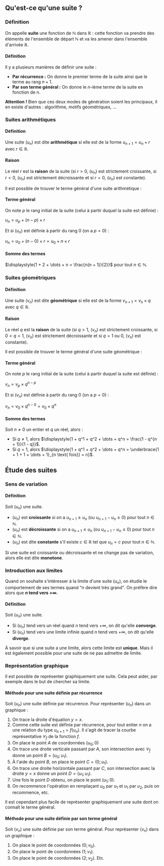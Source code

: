 ## Qu'est-ce qu'une suite ?

### Définition

On appelle **suite** une fonction de $\mathbb{N}$ dans $\mathbb{R}$ : cette fonction va prendre des éléments de
l'ensemble de départ $\mathbb{N}$ et va les amener dans l'ensemble d'arrivée $\mathbb{R}$.

<bubble variant="formula">

#### Définition

Il y a plusieurs manières de définir une suite :

* **Par récurrence :** On donne le premier terme de la suite ainsi que le terme au rang $n+1$.
* **Par son terme général :** On donne le $n$-ième terme de la suite en fonction de $n$.

</bubble>

**Attention !** Bien que ces deux modes de génération soient les principaux, il en existe d'autres : algorithme, motifs
géométriques, ...

### Suites arithmétiques

<bubble variant="formula">

#### Définition

Une suite $(u_n)$ est dite **arithmétique** si elle est de la forme $u_{n+1} = u_n + r$ avec $r \in \mathbb{R}$.

</bubble>

<bubble variant="formula">

#### Raison

Le réel $r$ est la **raison** de la suite (si $r \gt 0$, $(u_n)$ est strictement croissante, si $r \lt 0$, $(u_n)$ est
strictement décroissante et si $r = 0$, $(u_n)$ est constante).

</bubble>

Il est possible de trouver le terme général d'une suite arithmétique :

<bubble variant="formula">

#### Terme général

On note $p$ le rang initial de la suite (celui à partir duquel la suite est définie) :

$u_n = u_p + (n-p) \times r$

Et si $(u_n)$ est définie à partir du rang $0$ (on a $p = 0$) :

$u_n = u_0 + (n-0) \times r = u_0 + n \times r$

</bubble>

<bubble variant="formula">

#### Somme des termes

$\displaystyle{1 + 2 + \dots + n = \frac{n(n + 1)}{2}}$ pour tout $n \in \mathbb{N}$.

</bubble>

### Suites géométriques

<bubble variant="formula">

#### Définition

Une suite $(v_n)$ est dite **géométrique** si elle est de la forme $v_{n+1} = v_n \times q$ avec $q \in \mathbb{R}$.

</bubble>

<bubble variant="formula">

#### Raison

Le réel $q$ est la **raison** de la suite (si $q \gt 1$, $(v_n)$ est strictement croissante, si $0 \lt q \lt 1$, $(v_n)$
est strictement décroissante et si $q = 1$ ou $0$, $(v_n)$ est constante).

</bubble>

Il est possible de trouver le terme général d'une suite géométrique :

<bubble variant="formula">

#### Terme général

On note $p$ le rang initial de la suite (celui à partir duquel la suite est définie) :

$v_n = v_p \times q^{n-p}$

Et si $(v_n)$ est définie à partir du rang $0$ (on a $p = 0$) :

$v_n = v_0 \times q^{n-0} = v_0 \times q^n$

</bubble>

<bubble variant="formula">

#### Somme des termes

Soit $n \neq 0$ un entier et $q$ un réel, alors :

* Si $q \neq 1$, alors $\displaystyle{1 + q^1 + q^2 + \dots + q^n = \frac{1 - q^{n + 1}}{1 - q}}$.
* Si $q = 1$, alors $\displaystyle{1 + q^1 + q^2 + \dots + q^n = \underbrace{1 + 1 + 1 + \dots + 1}_{n \text{ fois}} =
  n}$.

</bubble>

## Étude des suites

### Sens de variation

<bubble variant="formula">

#### Définition

Soit $(u_n)$ une suite.

* $(u_n)$ est **croissante** si on a $u_{n+1} \geq u_n$ (ou $u_{n+1} - u_n \geq 0$) pour tout $n \in \mathbb{N}$.
* $(u_n)$ est **décroissante** si on a $u_{n+1} \leq u_n$ (ou $u_{n+1} - u_n \leq 0$) pour tout $n \in \mathbb{N}$.
* $(u_n)$ est dite **constante** s'il existe $c \in \mathbb{R}$ tel que $u_n = c$ pour tout $n \in \mathbb{N}$.

</bubble>

Si une suite est croissante ou décroissante et ne change pas de variation, alors elle est dite **monotone**.

### Introduction aux limites

Quand on souhaite s'intéresser à la limite d'une suite $(u_n)$, on étudie le comportement de ses termes quand <q>$n$
devient très grand</q>. On préfère dire alors que **$n$ tend vers $+\infty$**.

<bubble variant="formula">

#### Définition

Soit $(u_n)$ une suite.

* Si $(u_n)$ tend vers un réel quand $n$ tend vers $+\infty$, on dit qu'elle **converge**.
* Si $(u_n)$ tend vers une limite infinie quand $n$ tend vers $+\infty$, on dit qu'elle **diverge**.

</bubble>

À savoir que si une suite a une limite, alors cette limite est **unique**. Mais il est également possible pour une suite
de ne pas admettre de limite.

### Représentation graphique

Il est possible de représenter graphiquement une suite. Cela peut aider, par exemple dans le but de chercher sa limite.

<bubble variant="formula">

#### Méthode pour une suite définie par récurrence

Soit $(u_n)$ une suite définie par récurrence. Pour représenter $(u_n)$ dans un graphique :

1. On trace la droite d'équation $y = x$.
2. Comme cette suite est définie par récurrence, pour tout entier $n$ on a une relation du type $u_{n+1} = f(u_n)$. Il
   s'agit de tracer la courbe représentative $\mathcal{C}_f$ de la fonction $f$.
3. On place le point $A$ de coordonnées $(u_0; 0)$
4. On trace une droite verticale passant par $A$, son intersection avec $\mathcal{C}_f$ donne un point $B = (u_0; u_1)$.
5. À l'aide du point $B$, on place le point $C = (0; u_1)$.
6. On trace une droite horizontale passant par $C$, son intersection avec la droite $y = x$ donne un point $D = (u_1;
   u_1)$.
7. Une fois le point $D$ obtenu, on place le point $(u_1; 0)$.
8. On recommence l'opération en remplaçant $u_0$ par $u_1$ et $u_1$ par $u_2$, puis on recommence, etc.

</bubble>

Il est cependant plus facile de représenter graphiquement une suite dont on connaît le terme général.

<bubble variant="formula">

#### Méthode pour une suite définie par son terme général

Soit $(v_n)$ une suite définie par son terme général. Pour représenter $(v_n)$ dans un graphique :

1. On place le point de coordonnées $(0; v_0)$.
2. On place le point de coordonnées $(1; v_1)$.
3. On place le point de coordonnées $(2; v_2)$. Etc.

</bubble>
